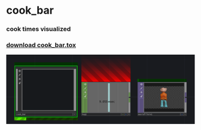 # cook_bar
### cook times visualized
### [download cook_bar.tox](https://github.com/heestand/cook_bar/blob/master/cook_bar.tox?raw=true)
![cook_bar example](https://raw.githubusercontent.com/heestand/cook_bar/master/assets/cook_bar_example.png)

